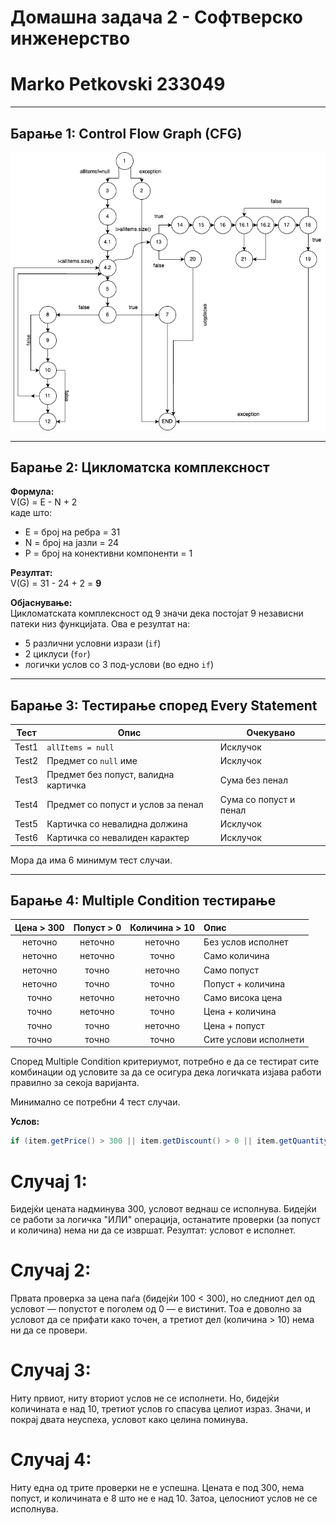 # Домашна задача 2 - Софтверско инженерство

# Marko Petkovski 233049

---

## Барање 1: Control Flow Graph (CFG)

![CFG](marko47.drawio.png)

---

## Барање 2: Цикломатска комплексност

**Формула:**  
V(G) = E - N + 2  
каде што:
- E = број на ребра = 31
- N = број на јазли = 24
- P = број на конективни компоненти = 1

**Резултат:**  
V(G) = 31 - 24 + 2 = **9**

**Објаснување:**  
Цикломатската комплексност од 9 значи дека постојат 9 независни патеки низ функцијата. Ова е резултат на:
- 5 различни условни изрази (`if`)
- 2 циклуси (`for`)
- логички услов со 3 под-услови (во едно `if`)

---

## Барање 3: Тестирање според Every Statement

| Тест  | Опис                                             | Очекувано |
|-------|--------------------------------------------------|-----------|
| Test1 | `allItems = null`                                | Исклучок |
| Test2 | Предмет со `null` име                            | Исклучок |
| Test3 | Предмет без попуст, валидна картичка             | Сума без пенал |
| Test4 | Предмет со попуст и услов за пенал               | Сума со попуст и пенал |
| Test5 | Картичка со невалидна должина                    | Исклучок |
| Test6 | Картичка со невалиден карактер                   | Исклучок |

Мора да има 6 минимум тест случаи.

---

## Барање 4: Multiple Condition тестирање
| Цена > 300 | Попуст > 0 | Количина > 10 | Опис                  |
|:----------:|:----------:|:-------------:|:----------------------|
|  неточно   |  неточно   |неточно             | Без услов исполнет     |
|     неточно       |  неточно   | точно          | Само количина          |
|     неточно       |   точно    | неточно             | Само попуст            |
|     неточно       |     точно      | точно            | Попуст + количина      |
|     точно      |  неточно   | неточно             | Само висока цена       |
|     точно      |  неточно   | точно            | Цена + количина        |
|     точно     |     точно    | неточно            | Цена + попуст          |
|     точно     |     точно      | точно            | Сите услови исполнети  |
Според Multiple Condition критериумот, потребно е да се тестират сите комбинации од условите за да се осигура дека логичката изјава работи правилно за секоја варијанта.

Минимално се потребни 4 тест случаи.

**Услов:**
```java
if (item.getPrice() > 300 || item.getDiscount() > 0 || item.getQuantity() > 10)
```

# Случај 1:
Бидејќи цената надминува 300, условот веднаш се исполнува. Бидејќи се работи за логичка "ИЛИ" операција, останатите проверки (за попуст и количина) нема ни да се извршат. Резултат: условот е исполнет.

# Случај 2:
Првата проверка за цена паѓа (бидејќи 100 < 300), но следниот дел од условот — попустот е поголем од 0 — е вистинит. Тоа е доволно за условот да се прифати како точен, а третиот дел (количина > 10) нема ни да се провери.

# Случај 3:
Ниту првиот, ниту вториот услов не се исполнети. Но, бидејќи количината е над 10, третиот услов го спасува целиот израз. Значи, и покрај двата неуспеха, условот како целина поминува.

# Случај 4:
Ниту една од трите проверки не е успешна. Цената е под 300, нема попуст, и количината е 8 што не е над 10. Затоа, целосниот услов не се исполнува.

